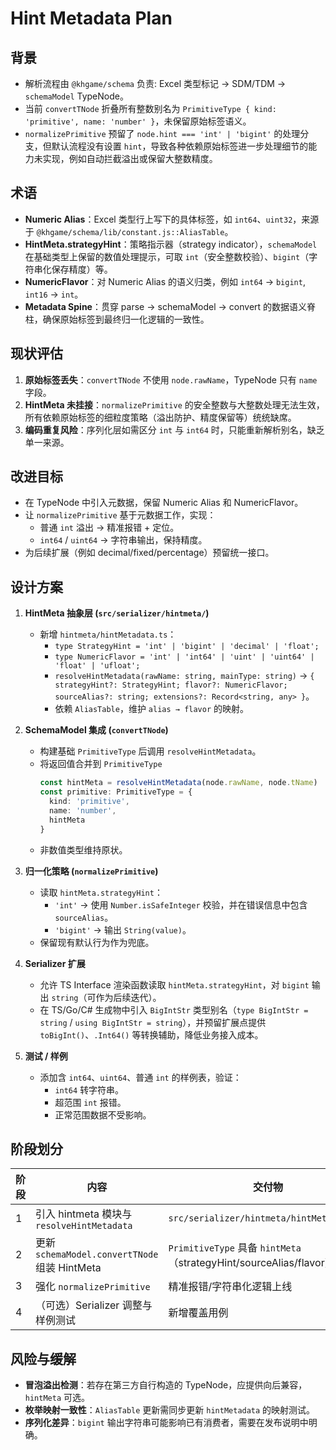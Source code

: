 # Hint Metadata Plan

## 背景

- 解析流程由 `@khgame/schema` 负责: Excel 类型标记 → SDM/TDM → `schemaModel` TypeNode。
- 当前 `convertTNode` 折叠所有整数别名为 `PrimitiveType { kind: 'primitive', name: 'number' }`，未保留原始标签语义。
- `normalizePrimitive` 预留了 `node.hint === 'int' | 'bigint'` 的处理分支，但默认流程没有设置 `hint`，导致各种依赖原始标签进一步处理细节的能力未实现，例如自动拦截溢出或保留大整数精度。

## 术语

- **Numeric Alias**：Excel 类型行上写下的具体标签，如 `int64`、`uint32`，来源于 `@khgame/schema/lib/constant.js::AliasTable`。
- **HintMeta.strategyHint**：策略指示器（strategy indicator），`schemaModel` 在基础类型上保留的数值处理提示，可取 `int`（安全整数校验）、`bigint`（字符串化保存精度）等。
- **NumericFlavor**：对 Numeric Alias 的语义归类，例如 `int64` → `bigint`, `int16` → `int`。
- **Metadata Spine**：贯穿 parse → schemaModel → convert 的数据语义脊柱，确保原始标签到最终归一化逻辑的一致性。

## 现状评估

1. **原始标签丢失**：`convertTNode` 不使用 `node.rawName`，TypeNode 只有 `name` 字段。
2. **HintMeta 未挂接**：`normalizePrimitive` 的安全整数与大整数处理无法生效，所有依赖原始标签的细粒度策略（溢出防护、精度保留等）统统缺席。
3. **编码重复风险**：序列化层如需区分 `int` 与 `int64` 时，只能重新解析别名，缺乏单一来源。

## 改进目标

- 在 TypeNode 中引入元数据，保留 Numeric Alias 和 NumericFlavor。
- 让 `normalizePrimitive` 基于元数据工作，实现：
  - 普通 `int` 溢出 → 精准报错 + 定位。
  - `int64` / `uint64` → 字符串输出，保持精度。
- 为后续扩展（例如 decimal/fixed/percentage）预留统一接口。

## 设计方案

1. **HintMeta 抽象层 (`src/serializer/hintmeta/`)**
   - 新增 `hintmeta/hintMetadata.ts`：
     - `type StrategyHint = 'int' | 'bigint' | 'decimal' | 'float';`
     - `type NumericFlavor = 'int' | 'int64' | 'uint' | 'uint64' | 'float' | 'ufloat';`
     - `resolveHintMetadata(rawName: string, mainType: string)` → `{ strategyHint?: StrategyHint; flavor?: NumericFlavor; sourceAlias?: string; extensions?: Record<string, any> }`。
     - 依赖 `AliasTable`，维护 `alias → flavor` 的映射。

2. **SchemaModel 集成 (`convertTNode`)**
   - 构建基础 `PrimitiveType` 后调用 `resolveHintMetadata`。
   - 将返回值合并到 `PrimitiveType`
     ```ts
     const hintMeta = resolveHintMetadata(node.rawName, node.tName)
     const primitive: PrimitiveType = {
       kind: 'primitive',
       name: 'number',
       hintMeta
     }
     ```
   - 非数值类型维持原状。

3. **归一化策略 (`normalizePrimitive`)**
   - 读取 `hintMeta.strategyHint`：
     - `'int'` → 使用 `Number.isSafeInteger` 校验，并在错误信息中包含 `sourceAlias`。
     - `'bigint'` → 输出 `String(value)`。
   - 保留现有默认行为作为兜底。

4. **Serializer 扩展**
   - 允许 TS Interface 渲染函数读取 `hintMeta.strategyHint`，对 `bigint` 输出 `string`（可作为后续迭代）。
   - 在 TS/Go/C# 生成物中引入 `BigIntStr` 类型别名（`type BigIntStr = string` / `using BigIntStr = string`），并预留扩展点提供 `toBigInt()`、`.Int64()` 等转换辅助，降低业务接入成本。

5. **测试 / 样例**
   - 添加含 `int64`、`uint64`、普通 `int` 的样例表，验证：
     - `int64` 转字符串。
     - 超范围 `int` 报错。
     - 正常范围数据不受影响。

## 阶段划分

| 阶段 | 内容 | 交付物 |
| --- | --- | --- |
| 1 | 引入 hintmeta 模块与 `resolveHintMetadata` | `src/serializer/hintmeta/hintMetadata.ts` |
| 2 | 更新 `schemaModel.convertTNode` 组装 HintMeta | `PrimitiveType` 具备 `hintMeta`（strategyHint/sourceAlias/flavor） |
| 3 | 强化 `normalizePrimitive` | 精准报错/字符串化逻辑上线 |
| 4 | （可选）Serializer 调整与样例测试 | 新增覆盖用例 |

## 风险与缓解

- **冒泡溢出检测**：若存在第三方自行构造的 TypeNode，应提供向后兼容，`hintMeta` 可选。
- **枚举映射一致性**：`AliasTable` 更新需同步更新 `hintMetadata` 的映射测试。
- **序列化差异**：`bigint` 输出字符串可能影响已有消费者，需要在发布说明中明确。
